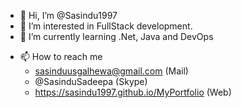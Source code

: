 - 👋 Hi, I’m @Sasindu1997
- 👀 I’m interested in FullStack development.
- 🌱 I’m currently learning .Net, Java and DevOps
<!-- - 💞️ I’m looking to collaborate on opensource -->
- 📫 How to reach me 
  - sasinduusgalhewa@gmail.com (Mail)
  - @SasinduSadeepa (Skype)
  - https://sasindu1997.github.io/MyPortfolio (Web)

<!---
Sasindu1997/Sasindu1997 is a ✨ special ✨ repository because its `README.md` (this file) appears on your GitHub profile.
You can click the Preview link to take a look at your changes.
--->
